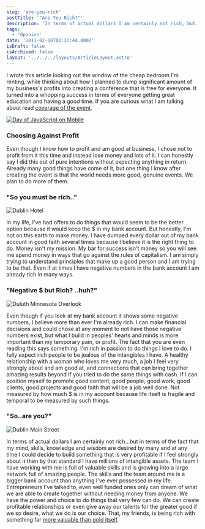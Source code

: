 ```yaml
---
slug: 'are-you-rich'
postTitle: '"Are You Rich?"'
description: 'In terms of actual dollars I am certainly not rich, but...'
tags:
  - 'Opinion'
date: '2011-02-10T01:37:44.000Z'
isDraft: false
isArchived: false
layout: '../../../layouts/ArticleLayout.astro'
---
```


I wrote this article looking out the window of the cheap bedroom I'm renting, while thinking about how I planned to dump significant amount of my business's profits into creating a conference that is free for everyone. It turned into a whopping success in terms of everyone getting great education and having a good time. If you are curious what I am talking about read [coverage of the event](http://thenextweb.com/mobile/2011/01/31/googles-free-day-of-javascript-on-mobile/).

[![Day of JavaScript on Mobile](dayofjs.jpg)](http://www.flickr.com/photos/franksvalli/5394719161)

### Choosing Against Profit

Even though I know how to profit and am good at business, I chose not to profit from it this time and instead lose money and lots of it. I can honestly say I did this out of pure intentions without expecting anything in return. Already many good things have come of it, but one thing I know after creating the event is that the world needs more good, genuine events. We plan to do more of them.

### "So you must be rich.."

![Dublin Hotel](dublin-hotel.jpg)

In my life, I've had offers to do things that would seem to be the better option because it would keep the $ in my bank account. But honestly, I'm not on this earth to make money. I have dumped every dollar out of my bank account in good faith several times because I believe it is the right thing to do. Money isn't my mission. My bar for success isn't money so you will see me spend money in ways that go against the rules of capitalism. I am simply trying to understand principles that make up a good person and I am trying to be that. Even if at times I have negative numbers in the bank account I am already rich in many ways.

### "Negative $ but Rich? ..huh?"

![Duluth Minnesota Overlook](duluth-overlook.jpg)

Even though if you look at my bank account it shows some negative numbers, I believe more than ever I'm already rich. I can make financial decisions and could chose at any moment to not have those negative numbers exist, but what I build in peoples' hearts and minds is more important than my temporary pain, or profit. The fact that you are even reading this says something. I'm rich in passion to do things I love to do. I fully expect rich people to be jealous of the intangibles I have. A healthy relationship with a woman who loves me very much, a job I feel very strongly about and am good at, and connections that can bring together amazing results beyond if you tried to do the same things with cash. If I can position myself to promote good content, good people, good work, good clients, good projects and good faith that will be a job well done. Not measured by how much $ is in my account because life itself is fragile and temporal to be measured by such things.

### "So..are you?"

![Dublin Main Street](dublin-main.jpg)

In terms of actual dollars I am certainly not rich...but in terms of the fact that my mind, skills, knowledge and wisdom are desired by many and at any time I could decide to build something that is very profitable if I feel strongly about it then by that standard I have millions of intangible assets. The team I have working with me is full of valuable skills and is growing into a large network full of amazing people. The skills and the team around me is a bigger bank account than anything I've ever possessed in my life. Entrepreneurs I've talked to, even well funded ones only can dream of what we are able to create together without needing money from anyone. We have the power and choice to do things that very few can do. We can create profitable relationships or even give away our talents for the greater good if we so desire, what we do is our choice. That, my friends, is being rich with something far [more valuable than gold itself](/developing-value-stronger-than-money).
